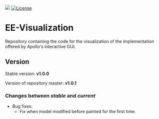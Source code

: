 [![](https://jitpack.io/v/Apollo-Core/ee-visualization.svg)](https://jitpack.io/#Apollo-Core/ee-visualization)
[![License](https://img.shields.io/badge/License-Apache%202.0-blue.svg)](https://opensource.org/licenses/Apache-2.0)

# EE-Visualization
Repository containing the code for the visualization of the implementation offered by Apollo's interactive GUI.

## Version

Stable version: **v1.0.0**

Version of repository master: **v1.0.1**

### Changes between *stable* and *current*

- Bug fixes:
    - Fix when model modified before painted for the first time.
